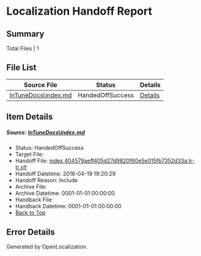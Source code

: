 # <a name='report-top'></a> Localization Handoff Report

## Summary
 Total Files | 1

## File List
 Source File | Status | Details 
 ----------- | ------ | ------- 
 [InTuneDocs\index.md](https://github.com/Microsoft/IntuneDocs-pr/blob/3244b639046fd9e906b3ec04557d968455371346/InTuneDocs/index.md) | HandedOffSuccess | [Details](#e28dbc89590de63dc8e4aad815abb55a6004694f684)

## Item Details
##### <a name='e28dbc89590de63dc8e4aad815abb55a6004694f684'></a> Source: [InTuneDocs\index.md](https://github.com/Microsoft/IntuneDocs-pr/blob/3244b639046fd9e906b3ec04557d968455371346/InTuneDocs/index.md)
* Status: HandedOffSuccess
* Target File: 
* Handoff File: [index.404579aeff405d27d9820f60e5e015fb7352d33a.tr-tr.xlf](https://github.com/Microsoft/EM.handoff/blob/faf5179df947a48a299bafacaf1963dca7a17510/ol-handoff/Microsoft/IntuneDocs-pr.tr-tr/master/index.404579aeff405d27d9820f60e5e015fb7352d33a.tr-tr.xlf)
* Handoff Datetime: 2016-04-19 19:20:29
* Handoff Reason: Include
* Archive File: 
* Archive Datetime: 0001-01-01 00:00:00
* Handback File: 
* Handback Datetime: 0001-01-01 00:00:00
* [Back to Top](#report-top)


## Error Details

Generated by OpenLocalization.
